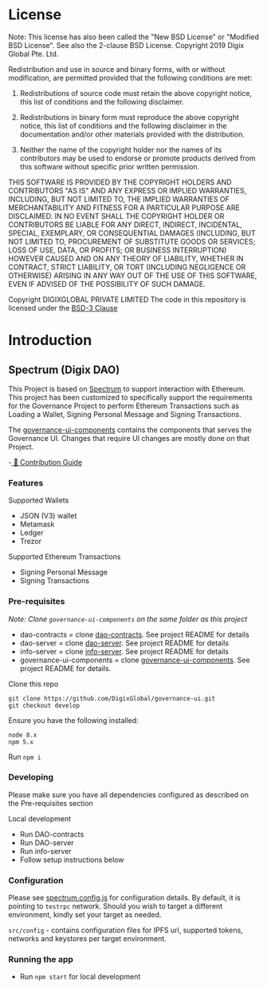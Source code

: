 # License

Note: This license has also been called the "New BSD License" or "Modified BSD License". See also the 2-clause BSD License.
Copyright 2019 Digix Global Pte. Ltd.

Redistribution and use in source and binary forms, with or without modification, are permitted provided that the following conditions are met:

1. Redistributions of source code must retain the above copyright notice, this list of conditions and the following disclaimer.

2. Redistributions in binary form must reproduce the above copyright notice, this list of conditions and the following disclaimer in the documentation and/or other materials provided with the distribution.

3. Neither the name of the copyright holder nor the names of its contributors may be used to endorse or promote products derived from this software without specific prior written permission.

THIS SOFTWARE IS PROVIDED BY THE COPYRIGHT HOLDERS AND CONTRIBUTORS "AS IS" AND ANY EXPRESS OR IMPLIED WARRANTIES, INCLUDING, BUT NOT LIMITED TO, THE IMPLIED WARRANTIES OF MERCHANTABILITY AND FITNESS FOR A PARTICULAR PURPOSE ARE DISCLAIMED. IN NO EVENT SHALL THE COPYRIGHT HOLDER OR CONTRIBUTORS BE LIABLE FOR ANY DIRECT, INDIRECT, INCIDENTAL, SPECIAL, EXEMPLARY, OR CONSEQUENTIAL DAMAGES (INCLUDING, BUT NOT LIMITED TO, PROCUREMENT OF SUBSTITUTE GOODS OR SERVICES; LOSS OF USE, DATA, OR PROFITS; OR BUSINESS INTERRUPTION) HOWEVER CAUSED AND ON ANY THEORY OF LIABILITY, WHETHER IN CONTRACT, STRICT LIABILITY, OR TORT (INCLUDING NEGLIGENCE OR OTHERWISE) ARISING IN ANY WAY OUT OF THE USE OF THIS SOFTWARE, EVEN IF ADVISED OF THE POSSIBILITY OF SUCH DAMAGE.

Copyright DIGIXGLOBAL PRIVATE LIMITED
The code in this repository is licensed under the [BSD-3 Clause](https://opensource.org/licenses/BSD-3-Clause)

# Introduction

## Spectrum (Digix DAO)

This Project is based on [Spectrum](https://github.com/DigixGlobal/spectrum/tree/develop) to support interaction with Ethereum. This project has been customized to specifically support the requirements for the Governance Project to perform Ethereum Transactions such as Loading a Wallet, Signing Personal Message and Signing Transactions.

The [governance-ui-components](https://github.com/DigixGlobal/governance-ui-components/tree/develop) contains the components that serves the Governance UI. Changes that require UI changes are mostly done on that Project.

-[ 🤝 Contribution Guide](https://github.com/DigixGlobal/governance-ui/wiki/Contribution-Guide)

### Features

Supported Wallets

- JSON (V3) wallet
- Metamask
- Ledger
- Trezor

Supported Ethereum Transactions

- Signing Personal Message
- Signing Transactions

### Pre-requisites

_Note: Clone `governance-ui-components` on the same folder as this project_

- dao-contracts = clone [dao-contracts](https://github.com/DigixGlobal/dao-contracts). See project README for details
- dao-server = clone [dao-server](https://github.com/DigixGlobal/dao-server). See project README for details
- info-server = clone [info-server](https://github.com/DigixGlobal/info-servern). See project README for details
- governance-ui-components = clone [governance-ui-components](https://github.com/DigixGlobal/governance-ui-components). See project README for details.

Clone this repo

```
git clone https://github.com/DigixGlobal/governance-ui.git
git checkout develop

```

Ensure you have the following installed:

```
node 8.x
npm 5.x

```

Run `npm i`

### Developing

Please make sure you have all dependencies configured as described on the Pre-requisites section

Local development

- Run DAO-contracts
- Run DAO-server
- Run info-server
- Follow setup instructions below

### Configuration

Please see [spectrum.config.js](https://github.com/DigixGlobal/governance-ui/blob/develop/spectrum.config.js) for configuration details. By default, it is pointing to `testrpc` network. Should you wish to target a different environment, kindly set your target as needed.

`src/config` - contains configuration files for IPFS url, supported tokens, networks and keystores per target environment.

### Running the app

- Run `npm start` for local development
